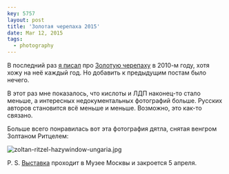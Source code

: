 ```yaml
---
key: 5757
layout: post
title: 'Золотая черепаха 2015'
date: Mar 12, 2015
tags:
  - photography
---
```


В последний раз [я писал](http://birdwatcher.ru/blog/4440/) про [Золотую черепаху](http://www.wnfest.ru/) в 2010-м году, хотя хожу на неё каждый год. Но добавить к предыдущим постам было нечего.

В этот раз мне показалось, что кислоты и ЛДП наконец-то стало меньше, а интересных недокументальных фотографий больше. Русских авторов становится всё меньше и меньше. Возможно, это как-то связано.

Больше всего понравилась вот эта фотография дятла, снятая венгром Золтаном Ритцелем:

![zoltan-ritzel-hazywindow-ungaria.jpg](upload://zoltan-ritzel-hazywindow-ungaria.jpg)

P. S. [Выставка](http://www.wnfest.ru/) проходит в Музее Москвы и закроется 5 апреля.
